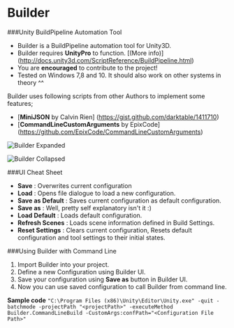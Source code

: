 Builder
=======

###Unity BuildPipeline Automation Tool

+ Builder is a BuildPipeline automation tool for Unity3D. 
+ Builder requires **UnityPro** to function. [(More info)] (http://docs.unity3d.com/ScriptReference/BuildPipeline.html)
+ You are **encouraged** to contribute to the project!
+ Tested on Windows 7,8 and 10. It should also work on other systems in theory ^^

Builder uses following scripts from other Authors to implement some features;

+ [**MiniJSON** by Calvin Rien] (https://gist.github.com/darktable/1411710)
+ [**CommandLineCustomArguments** by EpixCode] (https://github.com/EpixCode/CommandLineCustomArguments)

![Builder Expanded](http://i.imgur.com/XHMJcMJ.png)

![Builder Collapsed](http://i.imgur.com/1Z29VgM.png)

###UI Cheat Sheet
+ **Save** : Overwrites current configuration
+ **Load** : Opens file dialogue to load a new configuration.
+ **Save as Default** : Saves current configuration as default configuration.
+ **Save as** : Well, pretty self explanatory isn't it :)
+ **Load Default** : Loads default configuration.
+ **Refresh Scenes** : Loads scene information defined in Build Settings.
+ **Reset Settings** : Clears current configuration, Resets default configuration and tool settings to their initial states.


###Using Builder with Command Line

1. Import Builder into your project.
2. Define a new Configuration using Builder UI.
3. Save your configuration using **Save as** button in Builder UI.
4. Now you can use saved configuration to call Builder from command line.

 **Sample code**
`"C:\Program Files (x86)\Unity\Editor\Unity.exe" -quit -batchmode -projectPath "<projectPath>" -executeMethod Builder.CommandLineBuild -CustomArgs:confPath="<Configuration File Path>"`
